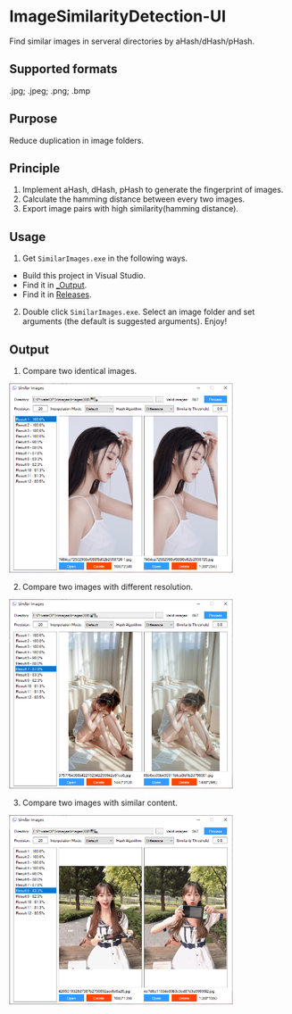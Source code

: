 # ImageSimilarityDetection-UI
Find similar images in serveral directories by aHash/dHash/pHash.

## Supported formats
.jpg; .jpeg; .png; .bmp

## Purpose 
Reduce duplication in image folders.

## Principle
1. Implement aHash, dHash, pHash to generate the fingerprint of images.
2. Calculate the hamming distance between every two images.
3. Export image pairs with high similarity(hamming distance).

## Usage
1. Get `SimilarImages.exe` in the following ways.
  - Build this project in Visual Studio.
  - Find it in [_Output](_Output).
  - Find it in [Releases](https://github.com/Roy0309/ImageSimilarityDetection-UI/releases).
  
2. Double click `SimilarImages.exe`. Select an image folder and set arguments (the default is suggested arguments). Enjoy!

## Output
1. Compare two identical images.
<img width="400" src="Images/1.png"/>  

2. Compare two images with different resolution.
<img width="400" src="Images/2.png"/>  

3. Compare two images with similar content.
<img width="400" src="Images/3.png"/>  

